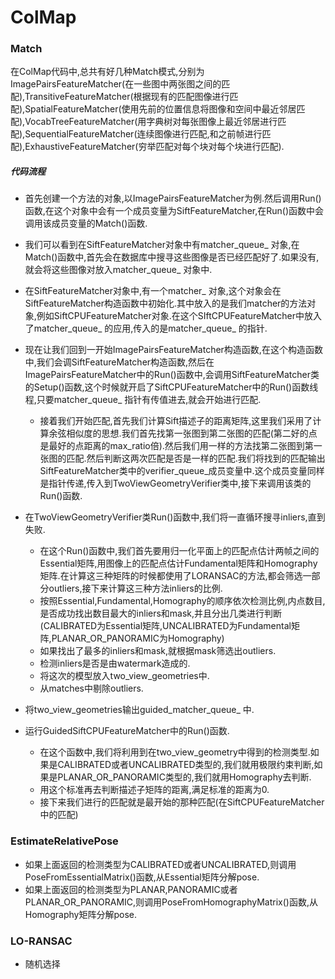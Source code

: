 # ColMap

### Match

​	在ColMap代码中,总共有好几种Match模式,分别为ImagePairsFeatureMatcher(在一些图中两张图之间的匹配),TransitiveFeatureMatcher(根据现有的匹配图像进行匹配),SpatialFeatureMatcher(使用先前的位置信息将图像和空间中最近邻居匹配),VocabTreeFeatureMatcher(用字典树对每张图像上最近邻居进行匹配),SequentialFeatureMatcher(连续图像进行匹配,和之前帧进行匹配),ExhaustiveFeatureMatcher(穷举匹配对每个块对每个块进行匹配).

##### 代码流程

- 首先创建一个方法的对象,以ImagePairsFeatureMatcher为例.然后调用Run()函数,在这个对象中会有一个成员变量为SiftFeatureMatcher,在Run()函数中会调用该成员变量的Match()函数.
- 我们可以看到在SiftFeatureMatcher对象中有matcher_queue_ 对象,在Match()函数中,首先会在数据库中搜寻这些图像是否已经匹配好了.如果没有,就会将这些图像对放入matcher_queue_ 对象中.
- 在SiftFeatureMatcher对象中,有一个matcher_ 对象,这个对象会在SiftFeatureMatcher构造函数中初始化.其中放入的是我们matcher的方法对象,例如SiftCPUFeatureMatcher对象.在这个SIftCPUFeatureMatcher中放入了matcher_queue_ 的应用,传入的是matcher_queue_ 的指针.
- 现在让我们回到一开始ImagePairsFeatureMatcher构造函数,在这个构造函数中,我们会调SiftFeatureMatcher构造函数,然后在ImagePairsFeatureMatcher中的Run()函数中,会调用SiftFeatureMatcher类的Setup()函数,这个时候就开启了SiftCPUFeatureMatcher中的Run()函数线程,只要matcher_queue_ 指针有传值进去,就会开始进行匹配.

  - 接着我们开始匹配,首先我们计算Sift描述子的距离矩阵,这里我们采用了计算余弦相似度的思想.我们首先找第一张图到第二张图的匹配(第二好的点是最好的点距离的max_ratio倍).然后我们用一样的方法找第二张图到第一张图的匹配.然后判断这两次匹配是否是一样的匹配.我们将找到的匹配输出SiftFeatureMatcher类中的verifier_queue_成员变量中.这个成员变量同样是指针传递,传入到TwoViewGeometryVerifier类中,接下来调用该类的Run()函数.
- 在TwoViewGeometryVerifier类Run()函数中,我们将一直循环搜寻inliers,直到失败.

  - 在这个Run()函数中,我们首先要用归一化平面上的匹配点估计两帧之间的Essential矩阵,用图像上的匹配点估计Fundamental矩阵和Homography矩阵.在计算这三种矩阵的时候都使用了LORANSAC的方法,都会筛选一部分outliers,接下来计算这三种方法inliers的比例.
  - 按照Essential,Fundamental,Homography的顺序依次检测比例,内点数目,是否成功找出数目最大的inliers和mask,并且分出几类进行判断(CALIBRATED为Essential矩阵,UNCALIBRATED为Fundamental矩阵,PLANAR_OR_PANORAMIC为Homography)
  - 如果找出了最多的inliers和mask,就根据mask筛选出outliers.
  - 检测inliers是否是由watermark造成的.
  - 将这次的模型放入two_view_geometries中.
  - 从matches中剔除outliers.
- 将two_view_geometries输出guided_matcher_queue_ 中.
- 运行GuidedSiftCPUFeatureMatcher中的Run()函数.

  - 在这个函数中,我们将利用到在two_view_geometry中得到的检测类型.如果是CALIBRATED或者UNCALIBRATED类型的,我们就用极限约束判断,如果是PLANAR_OR_PANORAMIC类型的,我们就用Homography去判断.
  - 用这个标准再去判断描述子矩阵的距离,满足标准的距离为0.
  - 接下来我们进行的匹配就是最开始的那种匹配(在SiftCPUFeatureMatcher中的匹配)

### EstimateRelativePose

- 如果上面返回的检测类型为CALIBRATED或者UNCALIBRATED,则调用PoseFromEssentialMatrix()函数,从Essential矩阵分解pose.
- 如果上面返回的检测类型为PLANAR,PANORAMIC或者PLANAR_OR_PANORAMIC,则调用PoseFromHomographyMatrix()函数,从Homography矩阵分解pose.

### LO-RANSAC

- 随机选择